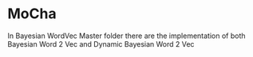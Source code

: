 # MoCha
In Bayesian WordVec Master folder there are the implementation of both Bayesian Word 2 Vec and Dynamic Bayesian Word 2 Vec
